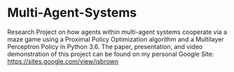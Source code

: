 # Multi-Agent-Systems
Research Project on how agents within multi-agent systems cooperate via a maze game using a Proximal Policy Optimization algorithm and a Multilayer Perceptron Policy in Python 3.6. 
The paper, presentation, and video demonstration of this project can be found on my personal Google Site: https://sites.google.com/view/jsbrown
